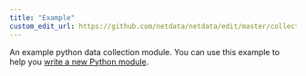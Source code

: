 ```yaml
---
title: "Example"
custom_edit_url: https://github.com/netdata/netdata/edit/master/collectors/python.d.plugin/example/README.md
---
```




An example python data collection module.
You can use this example to help you [write a new Python module](/docs/agent/collectors/#how-to-write-a-new-module).


